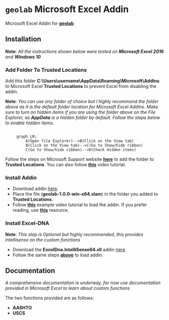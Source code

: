 # `geolab` Microsoft Excel Addin

Microsoft Excel Addin for [**geolab**](https://github.com/patrickboateng/geolab)

## Installation

**Note**: _All the instructions shown below were tested on **Microsoft Excel 2016** and **Windows
10**_

### Add Folder To Trusted Locations

Add this folder **C:\Users\username\AppData\Roaming\Microsoft\AddIns** to Microsoft Excel
**Trusted Locations** to prevent Excel from disabling the addin.

**Note**: _You can use any folder of choice but I highly recommend the folder above as it is
the default folder location for Microsoft Excel Addins. Make sure to turn on hidden items if
you are using the folder above on the File Explorer, as **AppData** is a hidden folder by default.
Follow the steps below to enable hidden items_.

```mermaid

     graph LR;
         A(Open file Explorer)-->B(Click on the View tab)
         B(Click on the View tab)-->C(Go to Show/hide ribbon)
         C(Go to Show/hide ribbon)-->D(Check Hidden items)
```

Follow the steps on Microsoft Support website [**here**](https://support.microsoft.com/en-us/office/add-remove-or-change-a-trusted-location-in-microsoft-office-7ee1cdc2-483e-4cbb-bcb3-4e7c67147fb4)
to add the folder to **Trusted Locations**. You can also follow [**this**](https://www.youtube.com/watch?v=AhnOU-ulqNg&t=7s)
video tutorial.

### Install Addin

- Download addin [here](https://github.com/patrickboateng/geolab/releases/tag/v1.0.0).
- Place the file (**geolab-1.0.0-win-x64.xlam**) in the folder you added to **Trusted Locations**.
- Follow [**this**](https://www.youtube.com/watch?v=reuU2zUsEPM) example video tutorial to load the addin.
  If you prefer reading, use [**this**](https://www.excelcampus.com/vba/how-to-install-an-excel-add-in-guide/)
  resource.

### Install Excel-DNA

**Note**: _This step is Optional but highly recommended, this provides intellisense on the custom functions_

- Download the **ExcelDna.IntelliSense64.xll** addin [here](https://github.com/Excel-DNA/IntelliSense/releases/tag/v1.4.2).
- Follow the same steps [**above**](#install-soil-classifier-addin) to load addin.

## Documentation

_A comprehensive documentation is underway, for now use documentation provided in Microsoft Excel to learn about custom
functions_

The two functions provided are as follows:

- **AASHTO**
- **USCS**
